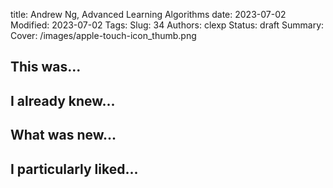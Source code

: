 title: Andrew Ng, Advanced Learning Algorithms
date: 2023-07-02
Modified: 2023-07-02
Tags: 
Slug: 34
Authors: clexp
Status: draft
Summary: 
Cover: /images/apple-touch-icon_thumb.png


## This was...

## I already knew...

## What was new...

## I particularly liked... 

